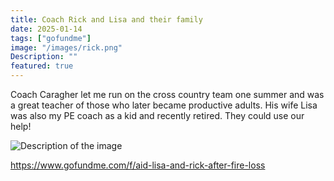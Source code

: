 ```yaml
---
title: Coach Rick and Lisa and their family
date: 2025-01-14
tags: ["gofundme"]
image: "/images/rick.png"
Description: ""
featured: true
---
```


Coach Caragher let me run on the cross country team one summer and was a great teacher of 
those who later became productive adults. His wife Lisa was also my PE coach as a kid and recently
retired. They could use our help!

![Description of the image](https://images.gofundme.com/2p2U2sWLEdTmu7t6qRyPNISFJZ8=/720x405/https://d2g8igdw686xgo.cloudfront.net/85570277_1736554972155559_r.jpeg)


https://www.gofundme.com/f/aid-lisa-and-rick-after-fire-loss
